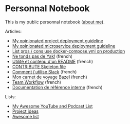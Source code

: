 # Personnal Notebook

This is my public personnal notebook ([about me](http://stephane-klein.info/)).

Articles:

* [My opinionated project deployment guideline](001-opinionated-project-deployment-guideline.md)
* [My opinionated microservice deployment guideline](002-opinionated-microservice-deployment-guideline.md)
* [List pros / cons use docker-compose.yml on production](https://github.com/harobed/pros-cons-use-docker-compose-yml-on-production)
* [Ne tonds pas de Yak!](003-ne-tonds-pas-de-yaks.md) (french)
* [Utilité et contenu d'un README](005-utilite-et-contenu-d-un-README.md) (french)
* [CONTRIBUTE Skeleton file](https://github.com/harobed/CONTRIBUTE-skeleton/blob/master/CONTRIBUTE.md)
* [Comment j'utilise Slack](007-comment-j-utilise-slack.md) (french)
* [Mon carnet de voyage Bazel](008-carnet-voyage-bazel.md) (french)
* [Team Workflow](009-team-workflow.md) (french)
* [Documentation de référence interne](010-documentation-de-reference-interne.md) (french)

Lists:

* [My Awesome YouTube and Podcast List](004-my-awesome-youtube-and-podcast-list.md)
* [Project ideas](006-project-ideas.md)
* [Awesome list](awesome-list.md)
